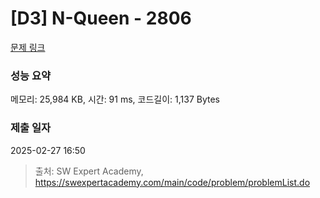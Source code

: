 # [D3] N-Queen - 2806 

[문제 링크](https://swexpertacademy.com/main/code/problem/problemDetail.do?contestProbId=AV7GKs06AU0DFAXB) 

### 성능 요약

메모리: 25,984 KB, 시간: 91 ms, 코드길이: 1,137 Bytes

### 제출 일자

2025-02-27 16:50



> 출처: SW Expert Academy, https://swexpertacademy.com/main/code/problem/problemList.do